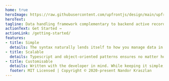 ```yaml
---
home: true
heroImage: https://raw.githubusercontent.com/upfrontjs/design/main/upfrontjs.png
heroText: 
tagline: Data handling framework complementary to backend active record systems.
actionText: Get Started →
actionLink: /getting-started/
features:
- title: Simple
  details: The syntax naturally lends itself to how you manage data in MVC architecture.
- title: Scalable
  details: Typescript and object-oriented patterns ensures no matter how big project you drop this in, it's going to work.
- title: Customisable
  details: Written with the developer in mind. While keeping it simple, you're not locked into any patterns.
  footer: MIT Licensed | Copyright © 2020-present Nandor Kraszlan
---
```


